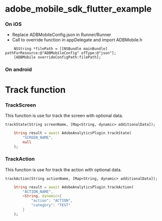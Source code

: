 # adobe_mobile_sdk_flutter_example

### On iOS

* Replace ADBMobileConfig.json in Runner/Runner
* Call to override function in appDelegate and import ADBMobile.h

```
    NSString *filePath = [[NSBundle mainBundle] pathForResource:@"ADBMobileConfig" ofType:@"json"];
    [ADBMobile overrideConfigPath:filePath];
```
### On android


# Track function

### TrackScreen

This function is use for track the screen with optional data.

`trackState(String screenName, [Map<String, dynamic> additionalData]);`

```dart
    String result = await AdobeAnalyticsPlugin.trackState(
        "SCREEN_NAME",
        null
    );
```

### TrackAction

This function is use for track the action with optional data.

`trackAction(String actionName, [Map<String, dynamic> additionalData]);`

```dart
    String result = await AdobeAnalyticsPlugin.trackAction(
        "ACTION_NAME",
        <String, dynamic>{
            "action": "ACTION",
            "category": "TEST"
        }
    );
```
